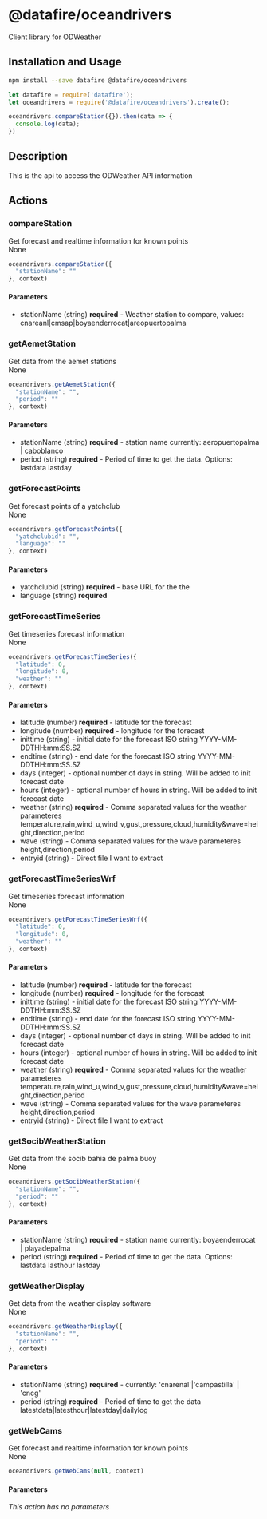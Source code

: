 # @datafire/oceandrivers

Client library for ODWeather

## Installation and Usage
```bash
npm install --save datafire @datafire/oceandrivers
```

```js
let datafire = require('datafire');
let oceandrivers = require('@datafire/oceandrivers').create();

oceandrivers.compareStation({}).then(data => {
  console.log(data);
})
```

## Description
This is the api to access the ODWeather API information

## Actions
### compareStation
Get forecast and realtime information for known points<br/>None


```js
oceandrivers.compareStation({
  "stationName": ""
}, context)
```

#### Parameters
* stationName (string) **required** - Weather station to compare, values: cnareanl|cmsap|boyaenderrocat|areopuertopalma

### getAemetStation
Get data from the aemet stations<br/>None


```js
oceandrivers.getAemetStation({
  "stationName": "",
  "period": ""
}, context)
```

#### Parameters
* stationName (string) **required** - station name currently: aeropuertopalma | caboblanco 
* period (string) **required** - Period of time to get the data. Options: lastdata lastday

### getForecastPoints
Get forecast points of a yatchclub<br/>None


```js
oceandrivers.getForecastPoints({
  "yatchclubid": "",
  "language": ""
}, context)
```

#### Parameters
* yatchclubid (string) **required** - base URL for the the
* language (string) **required**

### getForecastTimeSeries
Get timeseries forecast information<br/>None


```js
oceandrivers.getForecastTimeSeries({
  "latitude": 0,
  "longitude": 0,
  "weather": ""
}, context)
```

#### Parameters
* latitude (number) **required** - latitude for the forecast
* longitude (number) **required** - longitude for the forecast
* inittime (string) - initial date for the forecast ISO string YYYY-MM-DDTHH:mm:SS.SZ
* endtime (string) - end date for the forecast ISO string YYYY-MM-DDTHH:mm:SS.SZ
* days (integer) - optional number of days in string. Will be added to init forecast date
* hours (integer) - optional number of hours in string. Will be added to init forecast date
* weather (string) **required** -  Comma separated values for the weather parameteres temperature,rain,wind_u,wind_v,gust,pressure,cloud,humidity&wave=height,direction,period
* wave (string) -  Comma separated values for the wave parameteres height,direction,period
* entryid (string) - Direct file I want to extract

### getForecastTimeSeriesWrf
Get timeseries forecast information<br/>None


```js
oceandrivers.getForecastTimeSeriesWrf({
  "latitude": 0,
  "longitude": 0,
  "weather": ""
}, context)
```

#### Parameters
* latitude (number) **required** - latitude for the forecast
* longitude (number) **required** - longitude for the forecast
* inittime (string) - initial date for the forecast ISO string YYYY-MM-DDTHH:mm:SS.SZ
* endtime (string) - end date for the forecast ISO string YYYY-MM-DDTHH:mm:SS.SZ
* days (integer) - optional number of days in string. Will be added to init forecast date
* hours (integer) - optional number of hours in string. Will be added to init forecast date
* weather (string) **required** -  Comma separated values for the weather parameteres temperature,rain,wind_u,wind_v,gust,pressure,cloud,humidity&wave=height,direction,period
* wave (string) -  Comma separated values for the wave parameteres height,direction,period
* entryid (string) - Direct file I want to extract

### getSocibWeatherStation
Get data from the socib bahia de palma buoy<br/>None


```js
oceandrivers.getSocibWeatherStation({
  "stationName": "",
  "period": ""
}, context)
```

#### Parameters
* stationName (string) **required** - station name currently: boyaenderrocat | playadepalma
* period (string) **required** - Period of time to get the data. Options: lastdata lasthour lastday

### getWeatherDisplay
Get data from the weather display software<br/>None


```js
oceandrivers.getWeatherDisplay({
  "stationName": "",
  "period": ""
}, context)
```

#### Parameters
* stationName (string) **required** - currently: 'cnarenal'|'campastilla' | 'cncg'
* period (string) **required** - Period of time to get the data latestdata|latesthour|latestday|dailylog

### getWebCams
Get forecast and realtime information for known points<br/>None


```js
oceandrivers.getWebCams(null, context)
```

#### Parameters
*This action has no parameters*

